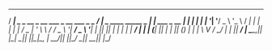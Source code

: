    ____                                        ____                          _
  / ___|   _ _ __ _ __ ___ _ __   ___ _   _   / ___|___  _ ____   _____ _ __| |_ ___ _ __
 | |  | | | | '__| '__/ _ \ '_ \ / __| | | | | |   / _ \| '_ \ \ / / _ \ '__| __/ _ \ '__|
 | |__| |_| | |  | | |  __/ | | | (__| |_| | | |__| (_) | | | \ V /  __/ |  | ||  __/ |
  \____\__,_|_|  |_|  \___|_| |_|\___|\__, |  \____\___/|_| |_|\_/ \___|_|   \__\___|_|
                                      |___/


